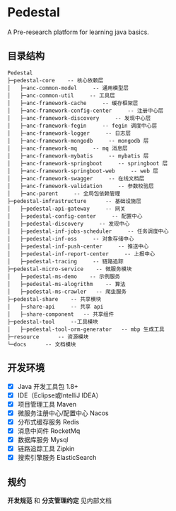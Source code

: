 # Pedestal
A Pre-research platform for learning java basics.

## 目录结构
```
Pedestal
├─pedestal-core    -- 核心依赖层
│   ├─anc-common-model     -- 通用模型层
│   ├─anc-common-util     -- 工具层
│   ├─anc-framework-cache     -- 缓存框架层
│   ├─anc-framework-config-center     -- 注册中心层
│   ├─anc-framework-discovery     -- 发现中心层
│   ├─anc-framework-fegin     -- fegin 调度中心层
│   ├─anc-framework-logger     -- 日志层
│   ├─anc-framework-mongodb     -- mongodb 层
│   ├─anc-framework-mq     -- mq 消息层
│   ├─anc-framework-mybatis     -- mybatis 层
│   ├─anc-framework-springboot     -- springboot 层
│   ├─anc-framework-springboot-web     -- web 层
│   ├─anc-framework-swagger     -- 在线文档层
│   ├─anc-framework-validation     -- 参数校验层
│   ├─anc-parent     -- 全局包依赖管理
├─pedestal-infrastructure      -- 基础设施层
│   ├─pedestal-api-gateway     -- 网关
│   ├─pedestal-config-center     -- 配置中心
│   ├─pedestal-discovery     -- 发现中心
│   ├─pedestal-inf-jobs-scheduler     -- 任务调度中心
│   ├─pedestal-inf-oss     -- 对象存储中心
│   ├─pedestal-inf-push-center     -- 推送中心
│   ├─pedestal-inf-report-center     -- 上报中心
│   ├─pedestal-tracing     -- 链路追踪
├─pedestal-micro-service    -- 微服务模块
│   ├─pedestal-ms-demo    -- 示例服务
│   ├─pedestal-ms-alogrithm    -- 算法
│   ├─pedestal-ms-crawler   -- 爬虫服务
├─pedestal-share    -- 共享模块
│   ├─share-api     -- 共享 api
│   ├─share-component   -- 共享组件
├─pedestal-tool     --工具模块
│   ├─pedestal-tool-orm-generator   -- mbp 生成工具
├─resource      -- 资源模块
└─docs      -- 文档模块
```

## 开发环境
- [x] Java 开发工具包 1.8+
- [x] IDE（Eclipse或IntelliJ IDEA）
- [x] 项目管理工具 Maven
- [x] 微服务注册中心/配置中心 Nacos
- [x] 分布式缓存服务 Redis
- [x] 消息中间件 RocketMq
- [x] 数据库服务 Mysql
- [x] 链路追踪工具 Zipkin
- [x] 搜索引擎服务 ElasticSearch

## 规约
**开发规范** 和 **分支管理约定** 见内部文档